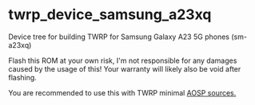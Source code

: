 # twrp_device_samsung_a23xq

Device tree for building TWRP for Samsung Galaxy A23 5G phones (sm-a23xq)

Flash this ROM at your own risk, I'm not responsible for any damages caused by the usage of this!
Your warranty will likely also be void after flashing.

You are recommended to use this with TWRP minimal [AOSP sources.](https://github.com/minimal-manifest-twrp/platform_manifest_twrp_aosp)
